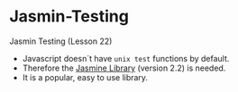 # Jasmin-Testing
Jasmin Testing (Lesson 22)

- Javascript doesn´t have `unix test` functions by default. 
- Therefore the [Jasmine Library](https://jasmine.github.io/) (version 2.2) is needed.
- It is a popular, easy to use library.







